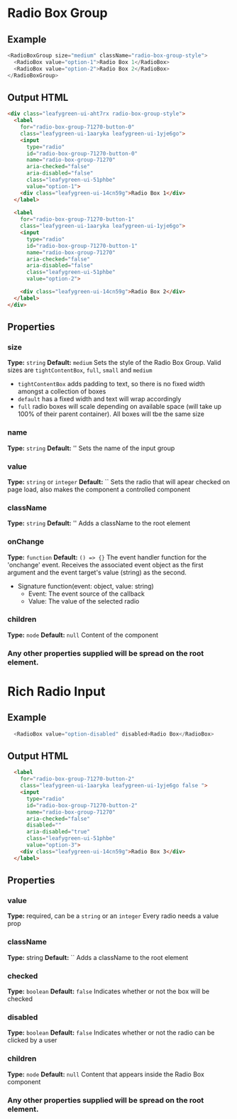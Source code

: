 # Radio Box Group

## Example
```js
<RadioBoxGroup size="medium" className="radio-box-group-style">
  <RadioBox value="option-1">Radio Box 1</RadioBox>
  <RadioBox value="option-2">Radio Box 2</RadioBox>
</RadioBoxGroup>
```

## Output HTML
```html
<div class="leafygreen-ui-aht7rx radio-box-group-style">
  <label 
    for="radio-box-group-71270-button-0"
    class="leafygreen-ui-1aaryka leafygreen-ui-1yje6go">  
    <input 
      type="radio" 
      id="radio-box-group-71270-button-0" 
      name="radio-box-group-71270" 
      aria-checked="false" 
      aria-disabled="false" 
      class="leafygreen-ui-51phbe" 
      value="option-1">
    <div class="leafygreen-ui-14cn59g">Radio Box 1</div>
  </label>
  
  <label 
    for="radio-box-group-71270-button-1" 
    class="leafygreen-ui-1aaryka leafygreen-ui-1yje6go">
    <input 
      type="radio" 
      id="radio-box-group-71270-button-1" 
      name="radio-box-group-71270" 
      aria-checked="false" 
      aria-disabled="false" 
      class="leafygreen-ui-51phbe" 
      value="option-2">

    <div class="leafygreen-ui-14cn59g">Radio Box 2</div>
  </label>
</div>
```

## Properties

### size
**Type:** `string`
**Default:** `medium`
Sets the style of the Radio Box Group. Valid sizes are `tightContentBox`, `full`, `small` and `medium`
  * `tightContentBox` adds padding to text, so there is no fixed width amongst a collection of boxes 
  * `default` has a fixed width and text will wrap accordingly 
  * `full` radio boxes will scale depending on available space (will take up 100% of their parent container). All boxes will tbe the same size

### name
**Type:** `string`
**Default:** ''
Sets the name of the input group

### value
**Type:** `string` or `integer`
**Default:** ``
Sets the radio that will apear checked on page load, also makes the component a controlled component

### className
**Type:** `string`
**Default:** ''
Adds a className to the root element

### onChange
**Type:** `function`
**Default:** `() => {}`
The event handler function for the 'onchange' event. Receives the associated event object as the first argument and the event target's value (string) as the second.
* Signature function(event: object, value: string)
  * Event: The event source of the callback
  * Value: The value of the selected radio

### children
**Type:** `node`
**Default:** `null`
Content of the component

### Any other properties supplied will be spread on the root element.
 
# Rich Radio Input

## Example 
```js
  <RadioBox value="option-disabled" disabled>Radio Box</RadioBox>
```

## Output HTML
```html
  <label 
    for="radio-box-group-71270-button-2" 
    class="leafygreen-ui-1aaryka leafygreen-ui-1yje6go false "> 
    <input 
      type="radio" 
      id="radio-box-group-71270-button-2" 
      name="radio-box-group-71270" 
      aria-checked="false" 
      disabled="" 
      aria-disabled="true" 
      class="leafygreen-ui-51phbe" 
      value="option-3">
    <div class="leafygreen-ui-14cn59g">Radio Box 3</div>
  </label> 
```

## Properties

### value
**Type:** required, can be a `string` or an `integer`
Every radio needs a value prop

### className
**Type:** string
**Default:** ``
Adds a className to the root element

### checked 
**Type:** `boolean`
**Default:** `false`
Indicates whether or not the box will be checked

### disabled
**Type:** `boolean`
**Default:** `false`
Indicates whether or not the radio can be clicked by a user

### children
**Type:** `node`
**Default:** `null`
Content that appears inside the Radio Box component

### Any other properties supplied will be spread on the root element.
